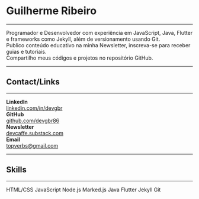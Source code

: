 # Guilherme Ribeiro 
---      

Programador e Desenvolvedor com experiência em
JavaScript, Java, Flutter e frameworks como Jekyll,
além de versionamento usando Git.       
Publico conteúdo educativo na minha Newsletter,
inscreva-se para receber guias e tutoriais.        
Compartilho meus códigos e projetos no repositório GitHub.



***




## Contact/Links 
---  

**LinkedIn**         
[linkedin.com/in/devgbr](https://www.linkedin.com/in/devgbr/)            
**GitHub**      
[github.com/devgbr86](https://github.com/devgbr86)            
**Newsletter**       
[devcaffe.substack.com](https://devcaffe.substack.com)            
**Email**            
topverbs@gmail.com    





***





## Skills
---

<div class="tech-skills">
     <span class="tech-badge">HTML/CSS</span>
     <span class="tech-badge">JavaScript</span>
     <span class="tech-badge">Node.js</span>
     <span class="tech-badge">Marked.js</span>
          <span class="tech-badge">Java</span>
     <span class="tech-badge">Flutter</span>
     <span class="tech-badge">Jekyll</span>
     <span class="tech-badge">Git</span>
</div>     